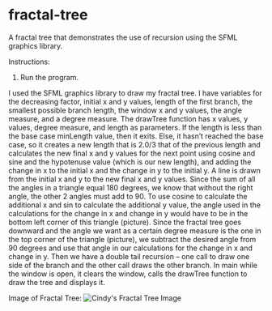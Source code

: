 # fractal-tree
A fractal tree that demonstrates the use of recursion using the SFML graphics library.

Instructions:
1. Run the program.

I used the SFML graphics library to draw my fractal tree. I have variables for the decreasing factor, initial x and y values, length of the first branch, the smallest possible branch length, the window x and y values, the angle measure, and a degree measure. The drawTree function has x values, y values, degree measure, and length as parameters. If the length is less than the base case minLength value, then it exits. Else, it hasn’t reached the base case, so it creates a new length that is 2.0/3 that of the previous length and calculates the new final x and y values for the next point using cosine and sine and the hypotenuse value (which is our new length), and adding the change in x to the initial x and the change in y to the initial y. A line is drawn from the initial x and y to the new final x and y values. Since the sum of all the angles in a triangle equal 180 degrees, we know that without the right angle, the other 2 angles must add to 90. To use cosine to calculate the additional x and sin to calculate the additional y value, the angle used in the calculations for the change in x and change in y would have to be in the bottom left corner of this triangle (picture). Since the fractal tree goes downward and the angle we want as a certain degree measure is the one in the top corner of the triangle (picture), we subtract the desired angle from 90 degrees and use that angle in our calculations for the change in x and change in y. Then we have a double tail recursion – one call to draw one side of the branch and the other call draws the other branch. In main while the window is open, it clears the window, calls the drawTree function to draw the tree and displays it.

Image of Fractal Tree: ![Cindy's Fractal Tree Image](https://cloud.githubusercontent.com/assets/17078052/16493701/6840b2e2-3eb4-11e6-847e-682ff874757d.png)
